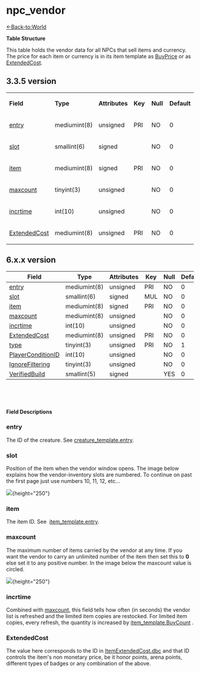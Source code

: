 # npc\_vendor

[<-Back-to:World](database-world.md)

**Table Structure**

This table holds the vendor data for all NPCs that sell items and currency. The price for each item or currency is in its item template as [BuyPrice](item_template#item_template-BuyPrice) or as [ExtendedCost](npc_vendor#npc_vendor-ExtendedCost).

## 3.3.5 version

<table style="width:100%;">
<colgroup>
<col width="16%" />
<col width="16%" />
<col width="16%" />
<col width="16%" />
<col width="16%" />
<col width="16%" />
</colgroup>
<tbody>
<tr class="odd">
<td><p><strong>Field</strong></p></td>
<td><p><strong>Type</strong></p></td>
<td><p><strong>Attributes</strong></p></td>
<td><p><strong>Key</strong></p></td>
<td><p><strong>Null</strong></p></td>
<td><p><strong>Default</strong></p></td>
</tr>
<tr class="even">
<td><p><a href="#entry">entry</a></p></td>
<td><p>mediumint(8)</p></td>
<td><p>unsigned</p></td>
<td><p>PRI</p></td>
<td><p>NO</p></td>
<td><p>0</p></td>
</tr>
<tr class="odd">
<td><p><a href="#slot">slot</a></p></td>
<td><p>smallint(6)</p></td>
<td><p>signed</p></td>
<td><p> </p></td>
<td><p>NO</p></td>
<td><p>0</p></td>
</tr>
<tr class="even">
<td><p><a href="#item">item</a></p></td>
<td><p>mediumint(8)</p></td>
<td><p>signed</p></td>
<td><p>PRI</p></td>
<td><p>NO</p></td>
<td><p>0</p></td>
</tr>
<tr class="odd">
<td><p><a href="#maxcount">maxcount</a></p></td>
<td><p>tinyint(3)</p></td>
<td><p>unsigned</p></td>
<td><p> </p></td>
<td><p>NO</p></td>
<td><p>0</p></td>
</tr>
<tr class="even">
<td><p><a href="#incrtime">incrtime</a></p></td>
<td><p>int(10)</p></td>
<td><p>unsigned</p></td>
<td><p> </p></td>
<td><p>NO</p></td>
<td><p>0</p></td>
</tr>
<tr class="odd">
<td><p><a href="#extendedcost">ExtendedCost</a></p></td>
<td><p>mediumint(8)</p></td>
<td><p>unsigned</p></td>
<td><p>PRI</p></td>
<td><p>NO</p></td>
<td><p>0</p></td>
</tr>
</tbody>
</table>

## 6.x.x version

| Field                                              | Type         | Attributes | Key | Null | Default |
|----------------------------------------------------|--------------|------------|-----|------|---------|
| [entry](#npc_vendor-entry)                         | mediumint(8) | unsigned   | PRI | NO   | 0       |
| [slot](#npc_vendor-slot)                           | smallint(6)  | signed     | MUL | NO   | 0       |
| [item](#npc_vendor-item)                           | mediumint(8) | signed     | PRI | NO   | 0       |
| [maxcount](#npc_vendor-maxcount)                   | mediumint(8) | unsigned   |     | NO   | 0       |
| [incrtime](#npc_vendor-incrtime)                   | int(10)      | unsigned   |     | NO   | 0       |
| [ExtendedCost](#npc_vendor-ExtendedCost)           | mediumint(8) | unsigned   | PRI | NO   | 0       |
| [type](#npc_vendor-type)                           | tinyint(3)   | unsigned   | PRI | NO   | 1       |
| [PlayerConditionID](#npc_vendor-PlayerConditionID) | int(10)      | unsigned   |     | NO   | 0       |
| [IgnoreFiltering](#npc_vendor-IgnoreFiltering)     | tinyint(3)   | unsigned   |     | NO   | 0       |
| [VerifiedBuild](#npc_vendor-VerifiedBuild)         | smallint(5)  | signed     |     | YES  | 0       |

 

 

**Field Descriptions**

### entry

The ID of the creature. See [creature\_template.entry](creature_template#creature_template-entry).

### slot

Position of the item when the vendor window opens. The image below explains how the vendor-inventory slots are numbered. To continue on past the first page just use numbers 10, 11, 12, etc...

![](https://valkryst.com/blog/posts/How%20to%20Create%20a%20Vendor/ImageA.jpg){height="250"}

### item

The item ID. See  [item\_template.entry](item_template#item_template-entry).

### maxcount

The maximum number of items carried by the vendor at any time. If you want the vendor to carry an unlimited number of the item then set this to **0** else set it to any positive number. In the image below the maxcount value is circled.

![](https://valkryst.com/blog/posts/How%20to%20Create%20a%20Vendor/ImageB.jpg){height="250"}

### incrtime

Combined with [maxcount](#npc_vendor-maxcount), this field tells how often (in seconds) the vendor list is refreshed and the limited item copies are restocked. For limited item copies, every refresh, the quantity is increased by [item\_template.BuyCount](item_template#item_template-BuyCount) .

### ExtendedCost

The value here corresponds to the ID in [ItemExtendedCost.dbc](ItemExtendedCost) and that ID controls the item's non monetary price, be it honor points, arena points, different types of badges or any combination of the above.
